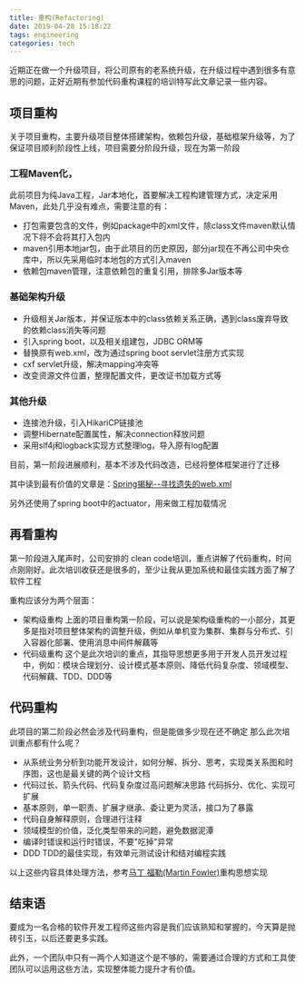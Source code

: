 ```yaml
---
title: 重构(Refactoring)
date: 2019-04-28 15:18:22
tags: engineering
categories: tech
---
```


近期正在做一个升级项目，将公司原有的老系统升级，在升级过程中遇到很多有意思的问题，正好近期有参加代码重构课程的培训特写此文章记录一些内容。

## 项目重构

关于项目重构，主要升级项目整体搭建架构，依赖包升级，基础框架升级等，为了保证项目顺利阶段性上线，项目需要分阶段升级，现在为第一阶段

<!-- more -->

### 工程Maven化，

此前项目为纯Java工程，Jar本地化，首要解决工程构建管理方式，决定采用Maven，此处几乎没有难点，需要注意的有：
- 打包需要包含的文件，例如package中的xml文件，除class文件maven默认情况下将不会将其打入包内
- maven引用本地jar包，由于此项目的历史原因，部分jar现在不再公司中央仓库中，所以先采用临时本地包的方式引入maven
- 依赖包maven管理，注意依赖包的重复引用，排除多Jar版本等

### 基础架构升级

- 升级相关Jar版本，并保证版本中的class依赖关系正确，遇到class废弃导致的依赖class消失等问题
- 引入spring boot，以及相关组建包，JDBC ORM等
- 替换原有web.xml，改为通过spring boot servlet注册方式实现
- cxf servlet升级，解决mapping冲突等
- 改变资源文件位置，整理配置文件，更改证书加载方式等

### 其他升级
- 连接池升级，引入HikariCP链接池
- 调整Hibernate配置属性，解决connection释放问题
- 采用slf4j和logback实现方式整理log，导入原有log配置

目前，第一阶段进展顺利，基本不涉及代码改造，已经将整体框架进行了迁移

其中读到最有价值的文章是：[Spring揭秘--寻找遗失的web.xml](https://www.cnkirito.moe/servlet-explore/)

另外还使用了spring boot中的actuator，用来做工程加载情况

## 再看重构
第一阶段进入尾声时，公司安排的 clean code培训，重点讲解了代码重构，时间点刚刚好。此次培训收获还是很多的，至少让我从更加系统和最佳实践方面了解了软件工程

重构应该分为两个层面：
- 架构级重构 上面的项目重构第一阶段，可以说是架构级重构的一小部分，其更多是指对项目整体架构的调整升级，例如从单机变为集群、集群与分布式、引入容器化部署、使用消息中间件解藕等
- 代码级重构 这个是此次培训的重点，其指导思想更多用于开发人员开发过程中，例如：模块合理划分、设计模式基本原则、降低代码复杂度、领域模型、代码解藕、TDD、DDD等

## 代码重构
此项目的第二阶段必然会涉及代码重构，但是能做多少现在还不确定
那么此次培训重点都有什么呢？
- 从系统业务分析到功能开发设计，如何分解、拆分、思考，实现类关系图和时序图，这也是最关键的两个设计文档
- 代码过长、箭头代码、代码复杂度过高问题解决思路 代码拆分、优化、实现可扩展
- 基本原则，单一职责、扩展才继承、委让更为灵活，接口为了暴露
- 代码自身解释原则，合理进行注释
- 领域模型的价值，泛化类型带来的问题，避免数据泥潭
- 编译时错误和运行时错误，不要"吃掉"异常
- DDD TDD的最佳实现，有效单元测试设计和结对编程实践

以上这些内容具体处理方法，参考[马丁 福勒(Martin Fowler)](https://martinfowler.com/)重构思想实现

## 结束语
要成为一名合格的软件开发工程师这些内容是我们应该熟知和掌握的，今天算是抛砖引玉，以后还要更多实践。

此外，一个团队中只有一两个人知道这个是不够的，需要通过合理的方式和工具使团队可以运用这些方法，实现整体能力提升才有价值。